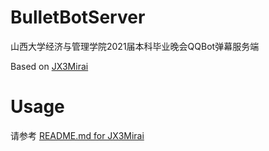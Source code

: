 # BulletBotServer
山西大学经济与管理学院2021届本科毕业晚会QQBot弹幕服务端

Based on [JX3Mirai](https://github.com/yuany3721/JX3Mirai)


# Usage
请参考 [README.md for JX3Mirai](https://github.com/yuany3721/JX3Mirai/blob/main/README.md)
